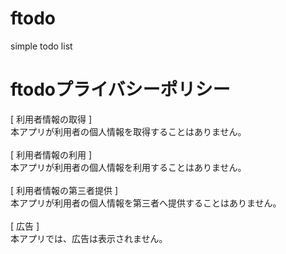 # ftodo
simple todo list

# ftodoプライバシーポリシー

[ 利用者情報の取得 ]<br>
本アプリが利用者の個人情報を取得することはありません。<br>
<br>
[ 利用者情報の利用 ]<br>
本アプリが利用者の個人情報を利用することはありません。<br>
<br>
[ 利用者情報の第三者提供 ]<br>
本アプリが利用者の個人情報を第三者へ提供することはありません。<br>
<br>
[ 広告 ]<br>
本アプリでは、広告は表示されません。<br>
